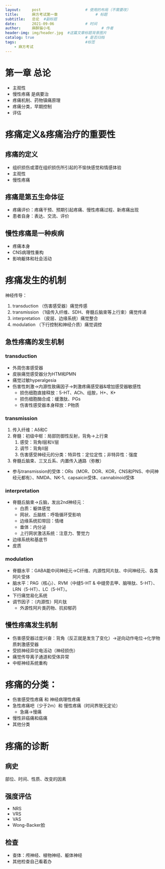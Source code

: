 ```yaml
---
layout:     post   				    # 使用的布局（不需要改）
title:      麻方考试第一章 				# 标题 
subtitle:   总论  #副标题
date:       2021-09-06 				# 时间
author:     麻醉猫小毛 						# 作者
header-img: img/header.jpg 	#这篇文章标题背景图片
catalog: true 						# 是否归档
tags:								#标签
    - 麻方考试
---
```


# 第一章 总论

- 主观性
- 慢性疼痛 是病要治
- 疼痛机制、药物镇痛原理
- 疼痛分类，早期控制
- 评估

# 疼痛定义&疼痛治疗的重要性

## 疼痛的定义

- 组织损伤或潜在组织损伤所引起的不愉快感觉和情感体验
- 主观性
- 慢性疼痛

## 疼痛是第五生命体征

- 疼痛评价：疼痛干预、预期引起疼痛、慢性疼痛过程、新疼痛出现
- 患者自身：表达、交流、评价

## 慢性疼痛是一种疾病

- 疼痛本身
- CNS病理性重构
- 影响躯体和社会活动

# 疼痛发生的机制

神经传导：

1. transduction （伤害感受器）痛觉传感
2. transmission （1级传入纤维、SDH、脊髓丘脑束等上行束）痛觉传递
3. interpretation （皮层、边缘系统）痛觉整合
4. modulation （下行控制和神经介质）痛觉调控

## 急性疼痛的发生机制

### transduction

- 外周伤害感受器
- 皮肤痛觉感受器分为HTM和PMN
- 痛觉过敏hyperalgesia
- 伤害性刺激→内源性致痛因子→刺激疼痛感受器&增加感受器敏感性
    - 损伤细胞直接释放：5-HT、ACh、组胺，H+、K+
    - 损伤细胞酶合成：缓激肽、PGs
    - 伤害性感受器本身释放：P物质

### transmission

1. 传入纤维：Aδ和C
2. 脊髓：初级中枢：局部防御性反射，背角→上行束
    1. 感受：背角I层和V层
    2. 调节：背角II层
    3. 伤害感受神经元的分类：特异性：定位定性；非特异性：强度
3. 脊髓丘脑束、三叉丘系、内置传入通路（弥散）
- 参与transmission的受体：ORs（MOR、DOR、KOR，CNS和PNS、中间神经元都有）、NMDA、NK-1、capsaicin受体、cannabinoid受体

### interpretation

- 脊髓丘脑束→丘脑，发出2nd神经元：
    - 白质：躯体感觉
    - 网状、丘脑核：呼吸循环受影响
    - 边缘系统扣带回：情绪
    - 垂体：内分泌
    - 上行网状激活系统：注意力、警觉力
- 边缘系统和基底节
- 皮质

### modulation

- 脊髓水平：GABA能中间神经元→C纤维、内源性阿片肽、中间神经元、各类阿片受体
- 脑水平：PAG（核心）、RVM（中缝5-HT & 中缝旁去甲、脑啡肽、5-HT）、LRN（5-HT）、LC（5-HT）。
- 下行痛觉易化系统
- 调节因子：（内源性）阿片肽
    - 外源性阿片类药物、抗抑郁药

## 慢性疼痛发生机制

- 伤害感受器过度兴奋：背角（反正就是发生了变化）→逆向动作电位→化学物质刺激感受器
- 受损神经异位电活动（神经损伤）
- 痛觉传导离子通道和受体异常
- 中枢神经系统重构

# 疼痛的分类：

- 伤害感受性疼痛 和 神经病理性疼痛
- 急性疼痛吧（少于2m）和 慢性疼痛（时间界限无定论）
    - 急痛→慢痛
- 慢性非癌痛和癌痛
- 其他分类

# 疼痛的诊断

## 病史

部位、时间、性质、改变的因素

## 强度评估

- NRS
- VRS
- VAS
- Wong-Backer脸

## 检查

- 查体：颅神经、植物神经、躯体神经
- 其他检查自己看着办